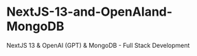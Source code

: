 # NextJS-13-and-OpenAIand-MongoDB
NextJS 13 &amp; OpenAI (GPT) &amp; MongoDB - Full Stack Development
